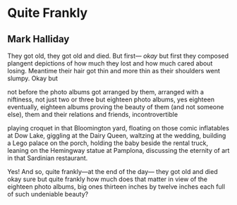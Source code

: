 # Quite Frankly
## Mark Halliday
They got old, they got old and died. But first—
 _okay_ but first they composed plangent depictions
of how much they lost and how much cared about losing.
Meantime their hair got thin and more thin
as their shoulders went slumpy. Okay but

not before the photo albums got arranged by them,
arranged with a niftiness, not just two or three
but eighteen photo albums, yes eighteen eventually,
eighteen albums proving the beauty of them (and not someone else),
them and their relations and friends, incontrovertible

playing croquet in that Bloomington yard,
floating on those comic inflatables at Dow Lake,
giggling at the Dairy Queen, waltzing at the wedding,
building a Lego palace on the porch,
holding the baby beside the rental truck,
leaning on the Hemingway statue at Pamplona,
discussing the eternity of art in that Sardinian restaurant.

Yes! And so, quite frankly—at the end of the day—
they got old and died okay sure but quite frankly
how much does that matter in view of
the eighteen photo albums, big ones
thirteen inches by twelve inches each
full of such undeniable beauty?